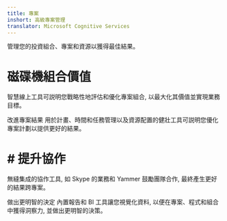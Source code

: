 ```yaml
---
title: 專案
inshort: 高級專案管理
translator: Microsoft Cognitive Services
---
```


管理您的投資組合、專案和資源以獲得最佳結果。

# 磁碟機組合價值
智慧線上工具可説明您戰略性地評估和優化專案組合, 以最大化其價值並實現業務目標。

改進專案結果
用於計畫、時間和任務管理以及資源配置的健壯工具可説明您優化專案計劃以提供更好的結果。

# # 提升協作
無縫集成的協作工具, 如 Skype 的業務和 Yammer 鼓勵團隊合作, 最終產生更好的結果跨專案。

做出更明智的決定
內置報告和 BI 工具讓您視覺化資料, 以便在專案、程式和組合中獲得洞察力, 並做出更明智的決策。





